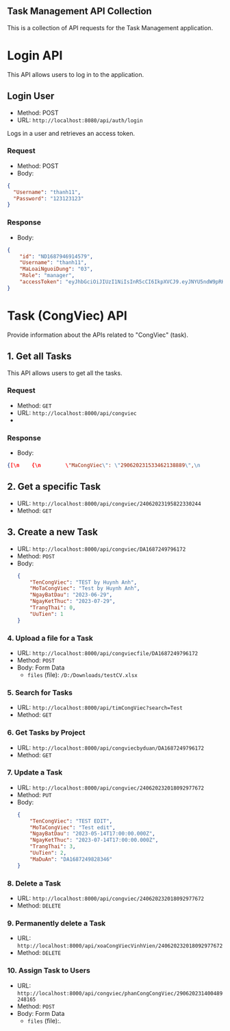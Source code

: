 ## Task Management API Collection

This is a collection of API requests for the Task Management application.

# Login API

This API allows users to log in to the application.

## Login User

- Method: POST
- URL: `http://localhost:8080/api/auth/login`

Logs in a user and retrieves an access token.

### Request

- Method: POST
- Body:
```json
{
  "Username": "thanh11",
  "Password": "123123123"
}
```

### Response

- Body:
```json
{
    "id": "ND1687946914579",
    "Username": "thanh11",
    "MaLoaiNguoiDung": "03",
    "Role": "manager",
    "accessToken": "eyJhbGciOiJIUzI1NiIsInR5cCI6IkpXVCJ9.eyJNYU5ndW9pRHVuZyI6Ik5EMTY4Nzk0NjkxNDU3OSIsIlVzZXJuYW1lIjoidGhhbmgxMSIsIk1hTG9haU5ndW9pRHVuZyI6IjAzIiwiUm9sZSI6Im1hbmFnZXIiLCJpYXQiOjE2ODgwMjIxMDYsImV4cCI6MTY4ODEwODUwNn0.QrSjjUwvX3bkphHyQHdige6rLtt1oBFNod4Fv_60mWo"
}
```

# Task (CongViec) API

Provide information about the APIs related to "CongViec" (task).

## 1. Get all Tasks

This API allows users to get all the tasks.

### Request

- Method: `GET`
- URL: `http://localhost:8000/api/congviec`
- 

### Response

- Body:
```json
{[\n    {\n        \"MaCongViec\": \"290620231533462138889\",\n        \"TenCongViec\": \"Cong viec A\",\n        \"MoTaCongViec\": \"Mo ta cong viec A\",\n        \"NgayBatDau\": \"2023-06-14T17:00:00.000Z\",\n        \"NgayKetThuc\": \"2023-07-14T17:00:00.000Z\",\n        \"TrangThai\": 1,\n        \"UuTien\": 1,\n        \"MaDuAn\": \"1234567890\"\n    },\n    {\n        \"MaCongViec\": \"290620231533464038125\",\n        \"TenCongViec\": \"Cong viec E\",\n        \"MoTaCongViec\": \"Mo ta cong viec E\",\n        \"NgayBatDau\": \"2023-06-18T17:00:00.000Z\",\n        \"NgayKetThuc\": \"2023-07-18T17:00:00.000Z\",\n        \"TrangThai\": 1,\n        \"UuTien\": 1,\n        \"MaDuAn\": \"1234567890\"\n    },\n    {\n        \"MaCongViec\": \"290620231533464818686\",\n        \"TenCongViec\": \"Cong viec H\",\n        \"MoTaCongViec\": \"Mo ta cong viec H\",\n        \"NgayBatDau\": \"2023-06-21T17:00:00.000Z\",\n        \"NgayKetThuc\": \"2023-07-21T17:00:00.000Z\",\n        \"TrangThai\": 1,\n        \"UuTien\": 1,\n        \"MaDuAn\": \"1234567890\"\n    },\n    {\n        \"MaCongViec\": \"29062023153346606794\",\n        \"TenCongViec\": \"Cong viec B\",\n        \"MoTaCongViec\": \"Mo ta cong viec B\",\n        \"NgayBatDau\": \"2023-06-15T17:00:00.000Z\",\n        \"NgayKetThuc\": \"2023-07-15T17:00:00.000Z\",\n        \"TrangThai\": 1,\n        \"UuTien\": 0,\n        \"MaDuAn\": \"1234567890\"\n    },\n    {\n        \"MaCongViec\": \"290620231533467265767\",\n        \"TenCongViec\": \"Cong viec D\",\n        \"MoTaCongViec\": \"Mo ta cong viec D\",\n        \"NgayBatDau\": \"2023-06-17T17:00:00.000Z\",\n        \"NgayKetThuc\": \"2023-07-17T17:00:00.000Z\",\n        \"TrangThai\": 1,\n        \"UuTien\": 1,\n        \"MaDuAn\": \"1234567890\"\n    },\n    {\n        \"MaCongViec\": \"290620231533467723433\",\n        \"TenCongViec\": \"Cong viec G\",\n        \"MoTaCongViec\": \"Mo ta cong viec G\",\n        \"NgayBatDau\": \"2023-06-20T17:00:00.000Z\",\n        \"NgayKetThuc\": \"2023-07-20T17:00:00.000Z\",\n        \"TrangThai\": 1,\n        \"UuTien\": 1,\n        \"MaDuAn\": \"1234567890\"\n    },\n    {\n        \"MaCongViec\": \"290620231533468048956\",\n        \"TenCongViec\": \"Cong viec I\",\n        \"MoTaCongViec\": \"Mo ta cong viec I\",\n        \"NgayBatDau\": \"2023-06-22T17:00:00.000Z\",\n        \"NgayKetThuc\": \"2023-07-22T17:00:00.000Z\",\n        \"TrangThai\": 1,\n        \"UuTien\": 1,\n        \"MaDuAn\": \"1234567890\"\n    },\n    {\n        \"MaCongViec\": \"290620231533468978578\",\n        \"TenCongViec\": \"Cong viec C\",\n        \"MoTaCongViec\": \"Mo ta cong viec C\",\n        \"NgayBatDau\": \"2023-06-16T17:00:00.000Z\",\n        \"NgayKetThuc\": \"2023-07-16T17:00:00.000Z\",\n        \"TrangThai\": 1,\n        \"UuTien\": 1,\n        \"MaDuAn\": \"1234567890\"\n    },\n    {\n        \"MaCongViec\": \"290620231533469177816\",\n        \"TenCongViec\": \"Cong viec F\",\n        \"MoTaCongViec\": \"Mo ta cong viec F\",\n        \"NgayBatDau\": \"2023-06-19T17:00:00.000Z\",\n        \"NgayKetThuc\": \"2023-07-19T17:00:00.000Z\",\n        \"TrangThai\": 1,\n        \"UuTien\": 0,\n        \"MaDuAn\": \"1234567890\"\n    }\n]}
``` 

## 2. Get a specific Task

- URL: `http://localhost:8000/api/congviec/24062023195822330244`
- Method: `GET`

## 3. Create a new Task

- URL: `http://localhost:8000/api/congviec/DA1687249796172`
- Method: `POST`
- Body:
    ```json
    {
        "TenCongViec": "TEST by Huynh Anh",
        "MoTaCongViec": "Test by Huynh Anh",
        "NgayBatDau": "2023-06-29",
        "NgayKetThuc": "2023-07-29",
        "TrangThai": 0,
        "UuTien": 1
    }
    ```

### 4. Upload a file for a Task

- URL: `http://localhost:8000/api/congviecfile/DA1687249796172`
- Method: `POST`
- Body: Form Data
    - `files` (file): `/D:/Downloads/testCV.xlsx`

### 5. Search for Tasks

- URL: `http://localhost:8000/api/timCongViec?search=Test`
- Method: `GET`

### 6. Get Tasks by Project

- URL: `http://localhost:8000/api/congviecbyduan/DA1687249796172`
- Method: `GET`

### 7. Update a Task

- URL: `http://localhost:8000/api/congviec/240620232018092977672`
- Method: `PUT`
- Body:
    ```json
    {
        "TenCongViec": "TEST EDIT",
        "MoTaCongViec": "Test edit",
        "NgayBatDau": "2023-05-14T17:00:00.000Z",
        "NgayKetThuc": "2023-07-14T17:00:00.000Z",
        "TrangThai": 3,
        "UuTien": 2,
        "MaDuAn": "DA1687249828346"
    }
    ```

### 8. Delete a Task

- URL: `http://localhost:8000/api/congviec/240620232018092977672`
- Method: `DELETE`

### 9. Permanently delete a Task

- URL: `http://localhost:8000/api/xoaCongViecVinhVien/240620232018092977672`
- Method: `DELETE`

### 10. Assign Task to Users

- URL: `http://localhost:8000/api/congviec/phanCongCongViec/290620231400489248165`
- Method: `POST`
- Body: Form Data
    - `files` (file):.
